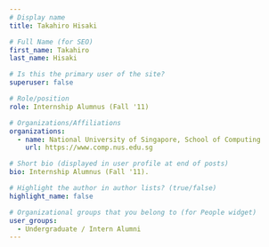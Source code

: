 ```yaml
---
# Display name
title: Takahiro Hisaki

# Full Name (for SEO) 
first_name: Takahiro
last_name: Hisaki

# Is this the primary user of the site?
superuser: false

# Role/position
role: Internship Alumnus (Fall '11)

# Organizations/Affiliations
organizations:
  - name: National University of Singapore, School of Computing
    url: https://www.comp.nus.edu.sg

# Short bio (displayed in user profile at end of posts)
bio: Internship Alumnus (Fall '11). 

# Highlight the author in author lists? (true/false)
highlight_name: false

# Organizational groups that you belong to (for People widget)
user_groups:
  - Undergraduate / Intern Alumni
---
```

